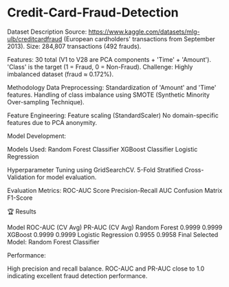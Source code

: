# Credit-Card-Fraud-Detection
Dataset Description 
Source: https://www.kaggle.com/datasets/mlg-ulb/creditcardfraud (European cardholders' transactions from September 2013).
Size: 284,807 transactions (492 frauds).

Features:
30 total (V1 to V28 are PCA components + 'Time' + 'Amount').
'Class' is the target (1 = Fraud, 0 = Non-Fraud).
Challenge: Highly imbalanced dataset (fraud ≈ 0.172%).

Methodology
Data Preprocessing:
Standardization of 'Amount' and 'Time' features.
Handling of class imbalance using SMOTE (Synthetic Minority Over-sampling Technique).

Feature Engineering:
Feature scaling (StandardScaler)
No domain-specific features due to PCA anonymity.

Model Development:

Models Used:
Random Forest Classifier
XGBoost Classifier
Logistic Regression

Hyperparameter Tuning using GridSearchCV.
5-Fold Stratified Cross-Validation for model evaluation.

Evaluation Metrics:
ROC-AUC Score
Precision-Recall AUC
Confusion Matrix
F1-Score

🏆 Results

Model	ROC-AUC (CV Avg)	PR-AUC (CV Avg)
Random Forest	0.9999	0.9999
XGBoost	0.9999	0.9999
Logistic Regression	0.9955	0.9958
Final Selected Model: Random Forest Classifier

Performance:

High precision and recall balance.
ROC-AUC and PR-AUC close to 1.0 indicating excellent fraud detection performance.

